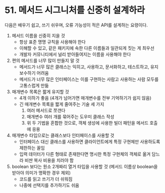 # 51. 메서드 시그니처를 신중히 설계하라

다음은 배우기 쉽고, 쓰기 쉬우며, 오류 가능성이 적은 API를 설계하는 요령이다.

1. 메서드 이름을 신중히 지을 것
    - 항상 표준 명명 규칙을 사용해야 한다
    - 이해할 수 있고, 같은 패키지에 속한 다른 이름들과 일관되게 짓는 게 최우선
    - 개발자 커뮤니티에서 널리 받아들여지는 이름을 사용해야 한다
2. 편의 메서드를 너무 많이 만들지 말 것
    - 메서드가 너무 많은 클래스는 익히고, 사용하고, 문서화하고, 테스트하고, 유지보수하기 어려움
    - 메서드가 너무 많은 인터페이스는 이를 구현하는 사람고 사용하는 사람 모두를 고통스럽게 만듦
3. 매개변수 목록은 짧게 유지할 것
    - 4개 이하가 좋음 (4개가 넘어가면 매개변수를 전부 기억하기가 쉽지 않음)
    - 긴 매개변수 목록을 짧게 줄여주는 기술 세 가지
        1. 여러 메서드로 쪼갠다
        2. 매개변수 여러 개를 묶어주는 도우미 클래스 작성
        3. 위 두 기법을 혼합한 것으로, 객체 생성에 사용한 빌더 패턴을 메서드 호출에 응용
4. 매개변수 타입으로는 클래스보다 인터페이스를 사용할 것
    - 인터페이스 대신 클래스를 사용하면 클라이언트에게 특정 구현체만 사용하도록 제한하는 꼴임
    - 입력 데이터가 다른 형태로 존재한다면 명시한 특정 구현체의 객체로 옮겨 담느라 비싼 복사 비용을 치러야 함
5. boolean 보다는 원소 2개짜리 열거 타입을 사용할 것 (메서드 이름상 boolean을 받아야 의미가 명확한 경우 제외)
    - 코드를 읽고 쓰기가 더 쉬워짐
    - 나중에 선택지를 추가하기도 쉬움